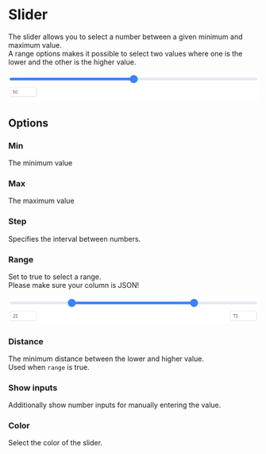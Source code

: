 # Slider

The slider allows you to select a number between a given minimum and maximum value.  
A range options makes it possible to select two values where one is the lower and the other is the higher value.

![Simple Slider](../.gitbook/assets/bread/formfields/slider/slider.png) 

## Options

### Min

The minimum value

### Max

The maximum value

### Step

Specifies the interval between numbers.

### Range

Set to true to select a range.  
Please make sure your column is JSON!

![Range-slider](../.gitbook/assets/bread/formfields/slider/range.png) 

### Distance

The minimum distance between the lower and higher value.  
Used when `range` is true.

### Show inputs

Additionally show number inputs for manually entering the value.

### Color

Select the color of the slider.